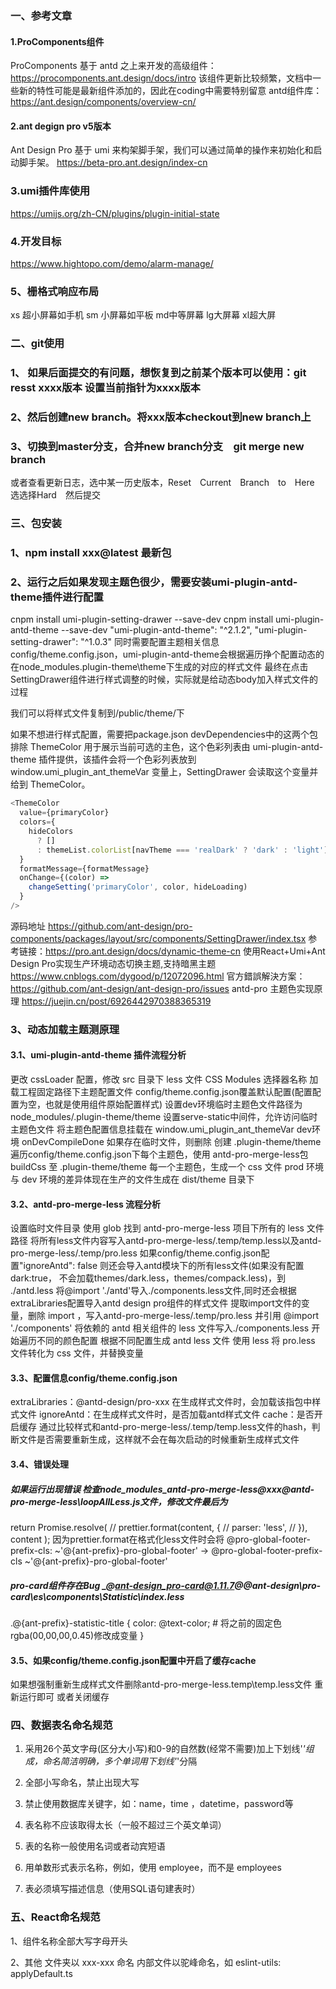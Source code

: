 ### 一、参考文章
#### 1.ProComponents组件
ProComponents 基于 antd 之上来开发的高级组件：https://procomponents.ant.design/docs/intro
该组件更新比较频繁，文档中一些新的特性可能是最新组件添加的，因此在coding中需要特别留意
antd组件库：https://ant.design/components/overview-cn/

#### 2.ant degign pro v5版本
Ant Design Pro 基于 umi 来构架脚手架，我们可以通过简单的操作来初始化和启动脚手架。 
https://beta-pro.ant.design/index-cn

### 3.umi插件库使用
https://umijs.org/zh-CN/plugins/plugin-initial-state

### 4.开发目标
https://www.hightopo.com/demo/alarm-manage/

### 5、栅格式响应布局 
xs 超小屏幕如手机 sm 小屏幕如平板  md中等屏幕  lg大屏幕  xl超大屏

### 二、git使用
### 1、 如果后面提交的有问题，想恢复到之前某个版本可以使用：git resst  xxxx版本 设置当前指针为xxxx版本
### 2、然后创建new branch。将xxx版本checkout到new branch上
### 3、切换到master分支，合并new branch分支　git merge new branch

或者查看更新日志，选中某一历史版本，Reset　Current　Branch　to　Here　选选择Hard　然后提交


### 三、包安装
### 1、npm install xxx@latest 最新包
### 2、运行之后如果发现主题色很少，需要安装umi-plugin-antd-theme插件进行配置
cnpm install   umi-plugin-setting-drawer --save-dev
cnpm install   umi-plugin-antd-theme  --save-dev
"umi-plugin-antd-theme": "^2.1.2",
"umi-plugin-setting-drawer": "^1.0.3"
同时需要配置主题相关信息config/theme.config.json，umi-plugin-antd-theme会根据遍历挣个配置动态的在node_modules\.plugin-theme\theme下生成的对应的样式文件
最终在点击SettingDrawer组件进行样式调整的时候，实际就是给动态body加入样式文件的过程
<link type="text/css" rel="stylesheet" id="theme-style" href="/theme/volcano.css">
我们可以将样式文件复制到/public/theme/下

如果不想进行样式配置，需要把package.json devDependencies中的这两个包排除
ThemeColor 用于展示当前可选的主色，这个色彩列表由 umi-plugin-antd-theme 插件提供，该插件会将一个色彩列表放到 
window.umi_plugin_ant_themeVar 变量上，SettingDrawer 会读取这个变量并给到 ThemeColor。
```javascript
<ThemeColor
  value={primaryColor}
  colors={
    hideColors
      ? []
      : themeList.colorList[navTheme === 'realDark' ? 'dark' : 'light']
  }
  formatMessage={formatMessage}
  onChange={(color) =>
    changeSetting('primaryColor', color, hideLoading)
  }
/>
```
源码地址  https://github.com/ant-design/pro-components/packages/layout/src/components/SettingDrawer/index.tsx
参考链接：https://pro.ant.design/docs/dynamic-theme-cn
使用React+Umi+Ant Design Pro实现生产环境动态切换主题,支持暗黑主题 https://www.cnblogs.com/dygood/p/12072096.html
官方錯誤解決方案：https://github.com/ant-design/ant-design-pro/issues
antd-pro 主题色实现原理 https://juejin.cn/post/6926442970388365319

### 3、动态加载主题测原理
#### 3.1、umi-plugin-antd-theme 插件流程分析
更改 cssLoader 配置，修改 src 目录下 less 文件 CSS Modules 选择器名称
加载工程固定路径下主题配置文件 config/theme.config.json覆盖默认配置(配置配置为空，也就是使用组件原始配置样式)
设置dev环境临时主题色文件路径为 node_modules/.plugin-theme/theme
设置serve-static中间件，允许访问临时主题色文件
将主题色配置信息挂载在 window.umi_plugin_ant_themeVar
dev环境 onDevCompileDone
  如果存在临时文件，则删除
  创建 .plugin-theme/theme
  遍历config/theme.config.json下每个主题色，使用 antd-pro-merge-less包 buildCss 至 .plugin-theme/theme 每一个主题色，生成一个 css 文件
  prod 环境与 dev 环境的差异体现在生产的文件生成在 dist/theme 目录下
#### 3.2、antd-pro-merge-less 流程分析
设置临时文件目录
使用 glob 找到 antd-pro-merge-less 项目下所有的 less 文件路径
将所有less文件内容写入antd-pro-merge-less/.temp/temp.less以及antd-pro-merge-less/.temp/pro.less
如果config/theme.config.json配置"ignoreAntd": false 则还会导入antd模块下的所有less文件(如果没有配置dark:true，
不会加载themes/dark.less，themes/compack.less)，到 ./antd.less
将@import './antd'导入./components.less文件,同时还会根据extraLibraries配置导入antd design pro组件的样式文件
提取import文件的变量，删除 import ，写入antd-pro-merge-less/.temp/pro.less 并引用 @import './components'
将依赖的 antd 相关组件的 less 文件写入./components.less
开始遍历不同的颜色配置
根据不同配置生成 antd less 文件
使用 less 将 pro.less 文件转化为 css 文件，并替换变量
#### 3.3、配置信息config/theme.config.json
extraLibraries：@antd-design/pro-xxx 在生成样式文件时，会加载该指包中样式文件
ignoreAntd：在生成样式文件时，是否加载antd样式文件
cache：是否开启缓存 通过比较样式和antd-pro-merge-less/.temp/temp.less文件的hash，判断文件是否需要重新生成，这样就不会在每次启动的时候重新生成样式文件
#### 3.4、错误处理 
##### 如果运行出现错误 检查node_modules\_antd-pro-merge-less@xxx@antd-pro-merge-less\loopAllLess.js文件，修改文件最后为
return Promise.resolve(
// prettier.format(content, {
//   parser: 'less',
// }),
content
);
因为prettier.format在格式化less文件时会将
@pro-global-footer-prefix-cls: ~'@{ant-prefix}-pro-global-footer' -> @pro-global-footer-prefix-cls ~'@{ant-prefix}-pro-global-footer'

##### pro-card组件存在Bug _@ant-design_pro-card@1.11.7@@ant-design\pro-card\es\components\Statistic\index.less
.@{ant-prefix}-statistic-title {
color: @text-color;  # 将之前的固定色rgba(00,00,00,0.45)修改成变量
}

#### 3.5、如果config/theme.config.json配置中开启了缓存cache
如果想强制重新生成样式文件删除antd-pro-merge-less\.temp\temp.less文件  重新运行即可
或者关闭缓存

### 四、数据表名命名规范

1. 采用26个英文字母(区分大小写)和0-9的自然数(经常不需要)加上下划线'_'组成，命名简洁明确，多个单词用下划线'_'分隔

2. 全部小写命名，禁止出现大写

3. 禁止使用数据库关键字，如：name，time ，datetime，password等

4. 表名称不应该取得太长（一般不超过三个英文单词）

5. 表的名称一般使用名词或者动宾短语

6. 用单数形式表示名称，例如，使用 employee，而不是 employees

7. 表必须填写描述信息（使用SQL语句建表时）

### 五、React命名规范
1、组件名称全部大写字母开头

2、其他
文件夹以 xxx-xxx 命名
内部文件以驼峰命名，如
eslint-utils:
   applyDefault.ts
   
